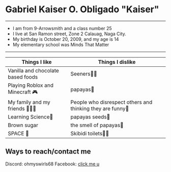 # Gabriel Kaiser O. Obligado   "Kaiser"
---
- I am from 9-Arrowsmith and a class number 25
- I live at San Ramon street, Zone 2 Calauag, Naga City.
- My birthday is October 20, 2009, and my age is 14
- My elementary school was Minds That Matter



---



| Things I like | Things I dislike |
|-------------|-----------|
| Vanilla and chocolate based foods | Seeners🐬🤬 |
| Playing Roblox and Minecraft 🎮| papayas🤢 |
| My family and my friends 👨‍👩‍👦| People who disrespect others and thinking they are funny🤬 |
| Learning Science🧪 | papayas seeds🤢 |
| Brown sugar | the smell of papayas🤢 |
| SPACE 🌠| Skibidi toilets🐬🤬 |



## Ways to reach/contact me
Discord: ohmyswirls68
Facebook: [click me u](https://www.facebook.com/profile.php?id=100081193021046)


